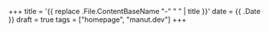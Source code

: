 +++
title = '{{ replace .File.ContentBaseName "-" " " | title }}'
date = {{ .Date }}
draft = true
tags = ["homepage", "manut.dev"]
+++

